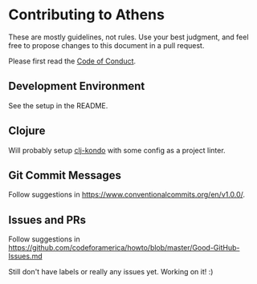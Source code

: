 # Contributing to Athens

These are mostly guidelines, not rules. Use your best judgment, and feel free to propose changes to this document in a pull request.

Please first read the [Code of Conduct](https://github.com/tangjeff0/athens/blob/master/CODE_OF_CONDUCT.md).

## Development Environment

See the setup in the README.

## Clojure

Will probably setup [clj-kondo](https://github.com/borkdude/clj-kondo) with some config as a project linter.

## Git Commit Messages

Follow suggestions in https://www.conventionalcommits.org/en/v1.0.0/.

## Issues and PRs

Follow suggestions in https://github.com/codeforamerica/howto/blob/master/Good-GitHub-Issues.md

Still don't have labels or really any issues yet. Working on it! :)

